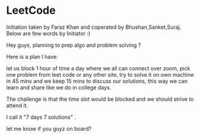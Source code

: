 # LeetCode

Initiation taken by Faraz Khan and coperated by Bhushan,Sanket,Suraj. Below are few words by Initiator :)

Hey guys, planning to prep algo and problem solving ?

Here is a plan I have:

let us block 1 hour of time a day where we all can connect over zoom, pick one problem from leet code or any other site, try to solve it on own machine in 45 mins and we keep 15 mins to discuss our solutions, this way we can learn and share like we do in college days.

The challenge is that the time slot would be blocked and we should strive to attend it.

I call it "7 days 7 solutions" .

let me know if you guyz on board?
